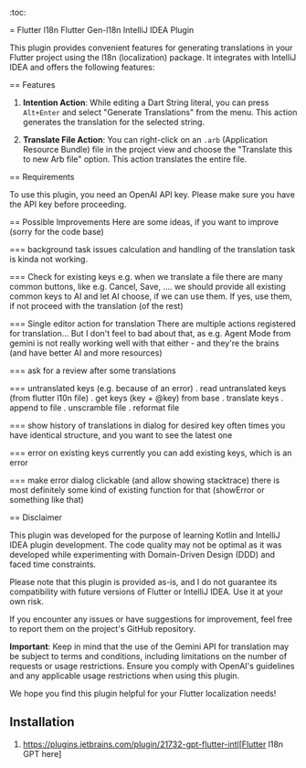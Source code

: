 :toc:

= Flutter l18n Flutter Gen-l18n IntelliJ IDEA Plugin


This plugin provides convenient features for generating translations in your Flutter project using the l18n (localization) package. It integrates with IntelliJ IDEA and offers the following features:



<!-- Plugin description -->

== Features

1. **Intention Action**: While editing a Dart String literal, you can press `Alt+Enter` and select "Generate Translations" from the menu. This action generates the translation for the selected string.

2. **Translate File Action**: You can right-click on an `.arb` (Application Resource Bundle) file in the project view and choose the "Translate this to new Arb file" option. This action translates the entire file.

== Requirements

To use this plugin, you need an OpenAI API key. Please make sure you have the API key before proceeding.

== Possible Improvements
Here are some ideas, if you want to improve (sorry for the code base)

=== background task issues
calculation and handling of the translation task is kinda not working.

=== Check for existing keys
e.g. when we translate a file there are many common buttons, like e.g. Cancel, Save, .... we should provide all existing common keys to AI and let AI choose, if we can use them. If yes, use them, if not proceed with the translation (of the rest)

=== Single editor action for translation
There are multiple actions registered for translation... But I don't feel to bad about that, as e.g. Agent Mode from gemini is not really working well with that either - and they're the brains (and have better AI and more resources)


=== ask for a review after some translations


=== untranslated keys (e.g. because of an error)
. read untranslated keys (from flutter l10n file)
. get keys (key + @key) from base
. translate keys
. append to file
. unscramble file
. reformat file

=== show history of translations in dialog for desired key
often times you have identical structure, and you want to see the latest one

=== error on existing keys
currently you can add existing keys, which is an error

=== make error dialog clickable (and allow showing stacktrace)
there is most definitely some kind of existing function for that (showError or something like that)

== Disclaimer

This plugin was developed for the purpose of learning Kotlin and IntelliJ IDEA plugin development. The code quality may not be optimal as it was developed while experimenting with Domain-Driven Design (DDD) and faced time constraints.

Please note that this plugin is provided as-is, and I do not guarantee its compatibility with future versions of Flutter or IntelliJ IDEA. Use it at your own risk.

If you encounter any issues or have suggestions for improvement, feel free to report them on the project's GitHub repository.

**Important**: Keep in mind that the use of the Gemini API for translation may be subject to terms and conditions, including limitations on the number of requests or usage restrictions. Ensure you comply with OpenAI's guidelines and any applicable usage restrictions when using this plugin.

We hope you find this plugin helpful for your Flutter localization needs!
<!-- Plugin description end -->

## Installation

1. https://plugins.jetbrains.com/plugin/21732-gpt-flutter-intl[Flutter l18n GPT here]
